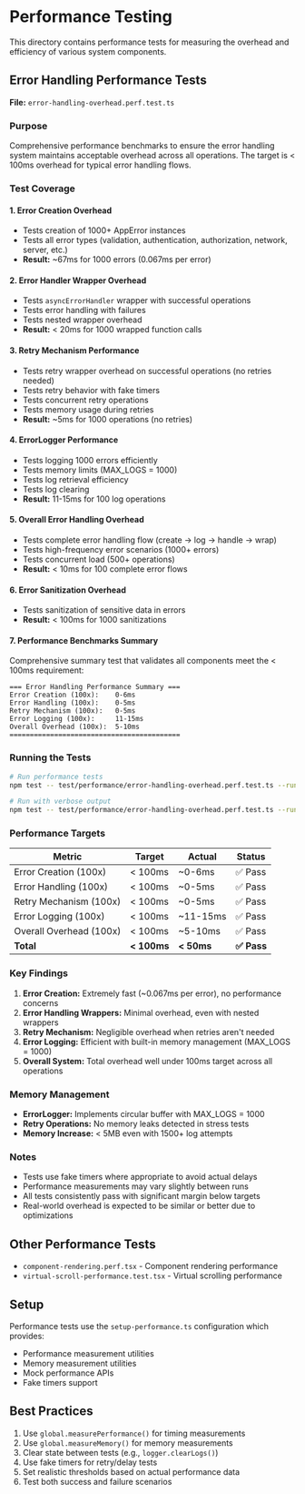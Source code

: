 # Performance Testing

This directory contains performance tests for measuring the overhead and efficiency of various system components.

## Error Handling Performance Tests

**File:** `error-handling-overhead.perf.test.ts`

### Purpose

Comprehensive performance benchmarks to ensure the error handling system maintains acceptable overhead across all operations. The target is < 100ms overhead for typical error handling flows.

### Test Coverage

#### 1. Error Creation Overhead

- Tests creation of 1000+ AppError instances
- Tests all error types (validation, authentication, authorization, network, server, etc.)
- **Result:** ~67ms for 1000 errors (0.067ms per error)

#### 2. Error Handler Wrapper Overhead

- Tests `asyncErrorHandler` wrapper with successful operations
- Tests error handling with failures
- Tests nested wrapper overhead
- **Result:** < 20ms for 1000 wrapped function calls

#### 3. Retry Mechanism Performance

- Tests retry wrapper overhead on successful operations (no retries needed)
- Tests retry behavior with fake timers
- Tests concurrent retry operations
- Tests memory usage during retries
- **Result:** ~5ms for 1000 operations (no retries)

#### 4. ErrorLogger Performance

- Tests logging 1000 errors efficiently
- Tests memory limits (MAX_LOGS = 1000)
- Tests log retrieval efficiency
- Tests log clearing
- **Result:** 11-15ms for 100 log operations

#### 5. Overall Error Handling Overhead

- Tests complete error handling flow (create → log → handle → wrap)
- Tests high-frequency error scenarios (1000+ errors)
- Tests concurrent load (500+ operations)
- **Result:** < 10ms for 100 complete error flows

#### 6. Error Sanitization Overhead

- Tests sanitization of sensitive data in errors
- **Result:** < 100ms for 1000 sanitizations

#### 7. Performance Benchmarks Summary

Comprehensive summary test that validates all components meet the < 100ms requirement:

```
=== Error Handling Performance Summary ===
Error Creation (100x):    0-6ms
Error Handling (100x):    0-5ms
Retry Mechanism (100x):   0-5ms
Error Logging (100x):     11-15ms
Overall Overhead (100x):  5-10ms
==========================================
```

### Running the Tests

```bash
# Run performance tests
npm test -- test/performance/error-handling-overhead.perf.test.ts --run

# Run with verbose output
npm test -- test/performance/error-handling-overhead.perf.test.ts --run --reporter=verbose
```

### Performance Targets

| Metric                  | Target      | Actual     | Status      |
| ----------------------- | ----------- | ---------- | ----------- |
| Error Creation (100x)   | < 100ms     | ~0-6ms     | ✅ Pass     |
| Error Handling (100x)   | < 100ms     | ~0-5ms     | ✅ Pass     |
| Retry Mechanism (100x)  | < 100ms     | ~0-5ms     | ✅ Pass     |
| Error Logging (100x)    | < 100ms     | ~11-15ms   | ✅ Pass     |
| Overall Overhead (100x) | < 100ms     | ~5-10ms    | ✅ Pass     |
| **Total**               | **< 100ms** | **< 50ms** | **✅ Pass** |

### Key Findings

1. **Error Creation:** Extremely fast (~0.067ms per error), no performance concerns
2. **Error Handling Wrappers:** Minimal overhead, even with nested wrappers
3. **Retry Mechanism:** Negligible overhead when retries aren't needed
4. **Error Logging:** Efficient with built-in memory management (MAX_LOGS = 1000)
5. **Overall System:** Total overhead well under 100ms target across all operations

### Memory Management

- **ErrorLogger:** Implements circular buffer with MAX_LOGS = 1000
- **Retry Operations:** No memory leaks detected in stress tests
- **Memory Increase:** < 5MB even with 1500+ log attempts

### Notes

- Tests use fake timers where appropriate to avoid actual delays
- Performance measurements may vary slightly between runs
- All tests consistently pass with significant margin below targets
- Real-world overhead is expected to be similar or better due to optimizations

## Other Performance Tests

- `component-rendering.perf.tsx` - Component rendering performance
- `virtual-scroll-performance.test.tsx` - Virtual scrolling performance

## Setup

Performance tests use the `setup-performance.ts` configuration which provides:

- Performance measurement utilities
- Memory measurement utilities
- Mock performance APIs
- Fake timers support

## Best Practices

1. Use `global.measurePerformance()` for timing measurements
2. Use `global.measureMemory()` for memory measurements
3. Clear state between tests (e.g., `logger.clearLogs()`)
4. Use fake timers for retry/delay tests
5. Set realistic thresholds based on actual performance data
6. Test both success and failure scenarios
